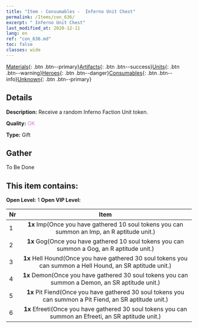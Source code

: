 ```yaml
---
title: "Item - Consumables -  Inferno Unit Chest"
permalink: /Items/con_636/
excerpt: " Inferno Unit Chest"
last_modified_at: 2020-12-11
lang: en
ref: "con_636.md"
toc: false
classes: wide
---
```

 [Materials](/Items/){: .btn .btn--primary}[Artifacts](/Items/Artifacts/){: .btn .btn--success}[Units](/Items/Units/){: .btn .btn--warning}[Heroes](/Items/Heroes/){: .btn .btn--danger}[Consumables](/Items/Consumables/){: .btn .btn--info}[Unknown](/Items/Unknown/){: .btn .btn--primary}

## Details
 **Description:** Receive a random Inferno Faction Unit token.

 **Quality:** <span style="color: #DA70D6">OK</span>

 **Type:** Gift

## Gather

  To Be Done

## This item contains:

 **Open Level:** 1
 **Open VIP Level:** 

  | Nr |      Item    |
  |:---|:------------:|
  | 1 |  **1x** Imp(Once you have gathered 10 soul tokens you can summon an Imp, an R aptitude unit.) | 
  | 2 |  **1x** Gog(Once you have gathered 10 soul tokens you can summon a Gog, an R aptitude unit.) | 
  | 3 |  **1x** Hell Hound(Once you have gathered 30 soul tokens you can summon a Hell Hound, an SR aptitude unit.) | 
  | 4 |  **1x** Demon(Once you have gathered 30 soul tokens you can summon a Demon, an SR aptitude unit.) | 
  | 5 |  **1x** Pit Fiend(Once you have gathered 30 soul tokens you can summon a Pit Fiend, an SR aptitude unit.) | 
  | 6 |  **1x** Efreeti(Once you have gathered 30 soul tokens you can summon an Efreeti, an SR aptitude unit.) | 
